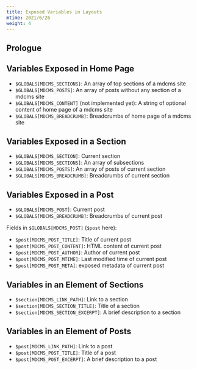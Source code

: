 ```yaml
---
title: Exposed Variables in Layouts
mtime: 2021/6/26
weight: 4
---
```


## Prologue

## Variables Exposed in Home Page

* `$GLOBALS[MDCMS_SECTIONS]`: An array of top sections of a mdcms site
* `$GLOBALS[MDCMS_POSTS]`: An array of posts without any section of a mdcms site
* `$GLOBALS[MDCMS_CONTENT]` (not implemented yet): A string of optional content of home page of a mdcms site
* `$GLOBALS[MDCMS_BREADCRUMB]`: Breadcrumbs of home page of a mdcms site

## Variables Exposed in a Section

* `$GLOBALS[MDCMS_SECTION]`: Current section
* `$GLOBALS[MDCMS_SECTIONS]`: An array of subsections
* `$GLOBALS[MDCMS_POSTS]`: An array of posts of current section
* `$GLOBALS[MDCMS_BREADCRUMB]`: Breadcrumbs of current section

## Variables Exposed in a Post

* `$GLOBALS[MDCMS_POST]`: Current post
* `$GLOBALS[MDCMS_BREADCRUMB]`: Breadcrumbs of current post

Fields in `$GLOBALS[MDCMS_POST]` (`$post` here):

* `$post[MDCMS_POST_TITLE]`: Title of current post
* `$post[MDCMS_POST_CONTENT]`: HTML content of current post
* `$post[MDCMS_POST_AUTHOR]`: Author of current post
* `$post[MDCMS_POST_MTIME]`: Last modified time of current post
* `$post[MDCMS_POST_META]`: exposed metadata of current post

## Variables in an Element of Sections

* `$section[MDCMS_LINK_PATH]`: Link to a section
* `$section[MDCMS_SECTION_TITLE]`: Title of a section
* `$section[MDCMS_SECTION_EXCERPT]`: A brief description to a section

## Variables in an Element of Posts

* `$post[MDCMS_LINK_PATH]`: Link to a post
* `$post[MDCMS_POST_TITLE]`: Title of a post
* `$post[MDCMS_POST_EXCERPT]`: A brief description to a post
